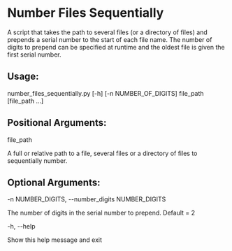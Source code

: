 # Number Files Sequentially

A script that takes the path to several files (or a directory of files) and prepends a serial number to the start of each file name. The number of digits to prepend can be specified at runtime and the oldest file is given the first serial number.

## Usage:

number_files_sequentially.py [-h] [-n NUMBER_OF_DIGITS] file_path [file_path ...]

## Positional Arguments:

file_path

A full or relative path to a file, several files or a directory of files to sequentially number.


## Optional Arguments:

-n NUMBER_DIGITS, --number_digits NUMBER_DIGITS

The number of digits in the serial number to prepend. Default = 2

-h, --help

Show this help message and exit
